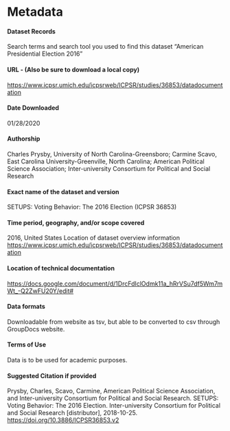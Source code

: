 # Metadata

#### Dataset Records
Search terms and search tool you used to find this dataset
“American Presidential Election 2016”

#### URL - (Also be sure to download a local copy)
https://www.icpsr.umich.edu/icpsrweb/ICPSR/studies/36853/datadocumentation

#### Date Downloaded
01/28/2020

#### Authorship
Charles Prysby, University of North Carolina-Greensboro; Carmine Scavo, East Carolina University-Greenville, North Carolina; American Political Science Association; Inter-university Consortium for Political and Social Research

#### Exact name of the dataset and version
SETUPS: Voting Behavior: The 2016 Election (ICPSR 36853)

#### Time period, geography, and/or scope covered
2016, United States
Location of dataset overview information
https://www.icpsr.umich.edu/icpsrweb/ICPSR/studies/36853/datadocumentation

#### Location of technical documentation
https://docs.google.com/document/d/1DrcFdIclOdmk11a_hRrVSu7df5Wm7mWt_-Q2ZwFU20Y/edit#

#### Data formats
Downloadable from website as tsv, but able to be converted to csv through GroupDocs website.

#### Terms of Use
Data is to be used for academic purposes.

#### Suggested Citation if provided
Prysby, Charles, Scavo, Carmine, American Political Science Association, and Inter-university Consortium for Political and Social Research. SETUPS: Voting Behavior: The 2016 Election. Inter-university Consortium for Political and Social Research [distributor], 2018-10-25. https://doi.org/10.3886/ICPSR36853.v2